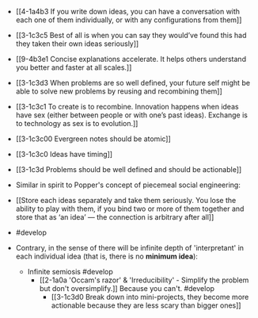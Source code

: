 - [[4-1a4b3 If you write down ideas, you can have a conversation with each one of them individually, or with any configurations from them]]
- [[3-1c3c5 Best of all is when you can say they would’ve found this had they taken their own ideas seriously]]
- [[9-4b3e1 Concise explanations accelerate. It helps others understand you better and faster at all scales.]]
- [[3-1c3d3 When problems are so well defined, your future self might be able to solve new problems by reusing and recombining them]]
- [[3-1c3c1 To create is to recombine. Innovation happens when ideas have sex (either between people or with one’s past ideas). Exchange is to technology as sex is to evolution.]]

- [[3-1c3c00 Evergreen notes should be atomic]]
- [[3-1c3c0 Ideas have timing]]
- [[3-1c3d Problems should be well defined and should be actionable]]

- Similar in spirit to Popper's concept of piecemeal social engineering:
- [[Store each ideas separately and take them seriously. You lose the ability to play with them, if you bind two or more of them together and store that as ‘an idea’ — the connection is arbitrary after all]]
- #develop

- Contrary, in the sense of there will be infinite depth of 'interpretant' in each individual idea (that is, there is no **minimum idea**):
	- Infinite semiosis #develop
		- [[2-1a0a 'Occam's razor' & 'Irreducibility' - Simplify the problem but don't oversimplify.]] Because you can't. #develop
			- [[3-1c3d0 Break down into mini-projects, they become more actionable because they are less scary than bigger ones]]
